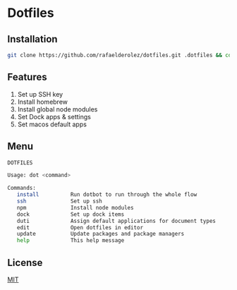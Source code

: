 # Dotfiles

## Installation
```bash
git clone https://github.com/rafaelderolez/dotfiles.git .dotfiles && cd .dotfiles && ./install
```

## Features
1. Set up SSH key
2. Install homebrew
3. Install global node modules
4. Set Dock apps & settings
5. Set macos default apps

## Menu
```bash
DOTFILES

Usage: dot <command>

Commands:
   install          Run dotbot to run through the whole flow
   ssh              Set up ssh
   npm              Install node modules
   dock             Set up dock items
   duti             Assign default applications for document types
   edit             Open dotfiles in editor
   update           Update packages and package managers
   help             This help message
```

## License
[MIT](https://choosealicense.com/licenses/mit/)